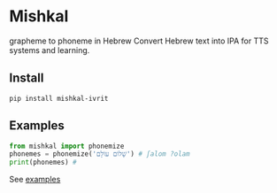 # Mishkal
grapheme to phoneme in Hebrew
Convert Hebrew text into IPA for TTS systems and learning.

## Install
```console
pip install mishkal-ivrit
```

## Examples
```python
from mishkal import phonemize
phonemes = phonemize('שָׁלוֹם עוֹלָם') # ʃalom ?olam
print(phonemes) # 
```

See [examples](examples)
